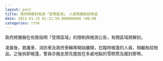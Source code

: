 ```yaml
---
layout: post
title: 政府將解封佐敦「受限區域」　人員陸續執拾物品
date: 2021-01-25 01:21:59.000000000 +08:00
categories: rthk
---
```


政府將撤銷在佐敦指明「受限區域」的限制與檢測公告，有關區域將解封。

凌晨後，救護車、消防車及政府車輛等開始離開，在臨時帳篷的人員，相繼執拾物品，之後拆卸帳篷，警員亦搬走原先擺放在多處地點的雪糕筒及圍封膠帶。
